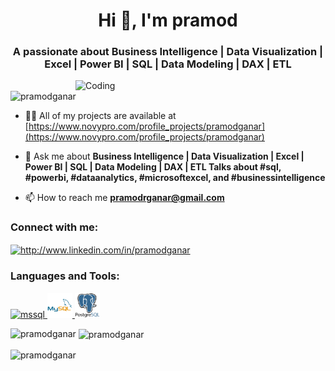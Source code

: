 
<h1 align="center">Hi 👋, I'm pramod</h1>
<h3 align="center">A passionate about Business Intelligence | Data Visualization | Excel | Power BI | SQL | Data Modeling | DAX | ETL</h3>
<img align="right" alt="Coding" width="400" src="https://i.pinimg.com/originals/fc/71/63/fc71635c7f1b09ed30413f59bb749582.gif">

<p align="left"> <img src="https://komarev.com/ghpvc/?username=pramodganar&label=Profile%20views&color=0e75b6&style=flat" alt="pramodganar" /> </p>

- 👨‍💻 All of my projects are available at [https://www.novypro.com/profile_projects/pramodganar](https://www.novypro.com/profile_projects/pramodganar)

- 💬 Ask me about **Business Intelligence | Data Visualization | Excel | Power BI | SQL | Data Modeling | DAX | ETL Talks about #sql, #powerbi, #dataanalytics, #microsoftexcel, and #businessintelligence**

- 📫 How to reach me **pramodrganar@gmail.com**

<h3 align="left">Connect with me:</h3>
<p align="left">
<a href="http://www.linkedin.com/in/pramodganar" target="blank"><img align="center" src="https://raw.githubusercontent.com/rahuldkjain/github-profile-readme-generator/master/src/images/icons/Social/linked-in-alt.svg" alt="http://www.linkedin.com/in/pramodganar" height="30" width="40" /></a>
</p>

<h3 align="left">Languages and Tools:</h3>
<p align="left"> <a href="https://www.microsoft.com/en-us/sql-server" target="_blank" rel="noreferrer"> <img src="https://www.svgrepo.com/show/303229/microsoft-sql-server-logo.svg" alt="mssql" width="40" height="40"/> </a> <a href="https://www.mysql.com/" target="_blank" rel="noreferrer"> <img src="https://raw.githubusercontent.com/devicons/devicon/master/icons/mysql/mysql-original-wordmark.svg" alt="mysql" width="40" height="40"/> </a> <a href="https://www.postgresql.org" target="_blank" rel="noreferrer"> <img src="https://raw.githubusercontent.com/devicons/devicon/master/icons/postgresql/postgresql-original-wordmark.svg" alt="postgresql" width="40" height="40"/> </a> </p>

<p><img align="left" src="https://github-readme-stats.vercel.app/api/top-langs?username=pramodganar&show_icons=true&locale=en&layout=compact" alt="pramodganar" /></p>

<p>&nbsp;<img align="center" src="https://github-readme-stats.vercel.app/api?username=pramodganar&show_icons=true&locale=en" alt="pramodganar" /></p>

<p><img align="center" src="https://github-readme-streak-stats.herokuapp.com/?user=pramodganar&" alt="pramodganar" /></p>
